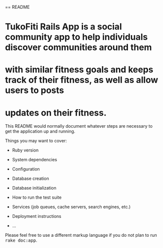 == README

# TukoFiti Rails App is a social community app to help individuals discover communities around them
# with similar fitness goals and keeps track of their fitness, as well as allow users to posts 
# updates on their fitness.

This README would normally document whatever steps are necessary to get the
application up and running.

Things you may want to cover:

* Ruby version

* System dependencies

* Configuration

* Database creation

* Database initialization

* How to run the test suite

* Services (job queues, cache servers, search engines, etc.)

* Deployment instructions

* ...


Please feel free to use a different markup language if you do not plan to run
<tt>rake doc:app</tt>.
